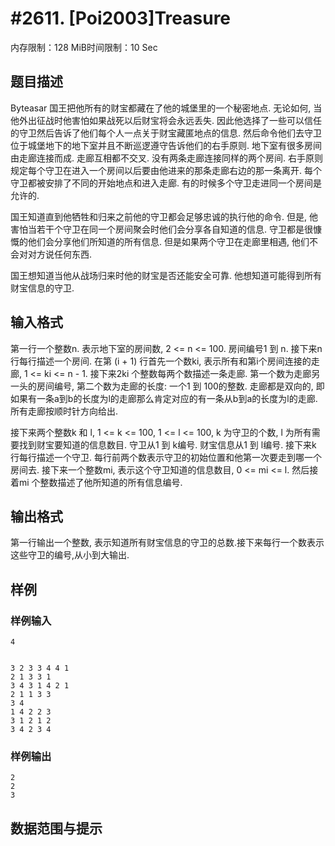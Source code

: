 # #2611. [Poi2003]Treasure

内存限制：128 MiB时间限制：10 Sec

## 题目描述

Byteasar 国王把他所有的财宝都藏在了他的城堡里的一个秘密地点. 无论如何, 当他外出征战时他害怕如果战死以后财宝将会永远丢失. 因此他选择了一些可以信任的守卫然后告诉了他们每个人一点关于财宝藏匿地点的信息. 然后命令他们去守卫位于城堡地下的地下室并且不断巡逻遵守告诉他们的右手原则. 地下室有很多房间由走廊连接而成. 走廊互相都不交叉. 没有两条走廊连接同样的两个房间. 右手原则规定每个守卫在进入一个房间以后要由他进来的那条走廊右边的那一条离开. 每个守卫都被安排了不同的开始地点和进入走廊. 有的时候多个守卫走进同一个房间是允许的.

国王知道直到他牺牲和归来之前他的守卫都会足够忠诚的执行他的命令. 但是, 他害怕当若干个守卫在同一个房间聚会时他们会分享各自知道的信息. 守卫都是很慷慨的他们会分享他们所知道的所有信息. 但是如果两个守卫在走廊里相遇, 他们不会对对方说任何东西.

国王想知道当他从战场归来时他的财宝是否还能安全可靠. 他想知道可能得到所有财宝信息的守卫.

## 输入格式

第一行一个整数n. 表示地下室的房间数, 2 <= n <= 100. 房间编号1 到 n. 接下来n行每行描述一个房间. 在第 (i + 1) 行首先一个数ki, 表示所有和第i个房间连接的走廊, 1 <= ki <= n - 1. 接下来2ki 个整数每两个数描述一条走廊. 第一个数为走廊另一头的房间编号, 第二个数为走廊的长度: 一个1 到 100的整数. 走廊都是双向的, 即如果有一条a到b的长度为l的走廊那么肯定对应的有一条从b到a的长度为l的走廊. 所有走廊按顺时针方向给出.

接下来两个整数k 和 l, 1 <= k <= 100, 1 <= l <= 100, k 为守卫的个数, l 为所有需要找到财宝要知道的信息数目. 守卫从1 到 k编号. 财宝信息从1 到 l编号. 接下来k 行每行描述一个守卫. 每行前两个数表示守卫的初始位置和他第一次要走到哪一个房间去. 接下来一个整数mi, 表示这个守卫知道的信息数目, 0 <= mi <= l. 然后接着mi 个整数描述了他所知道的所有信息编号.

## 输出格式

第一行输出一个整数, 表示知道所有财宝信息的守卫的总数.接下来每行一个数表示这些守卫的编号,从小到大输出. 

## 样例

### 样例输入

    
    4
    
    
    3 2 3 3 4 4 1
    2 1 3 3 1
    3 4 3 1 4 2 1
    2 1 1 3 3
    3 4
    1 4 2 2 3
    3 1 2 1 2
    3 4 2 3 4
    
    

### 样例输出

    
    
    2
    2
    3
    
    

## 数据范围与提示
